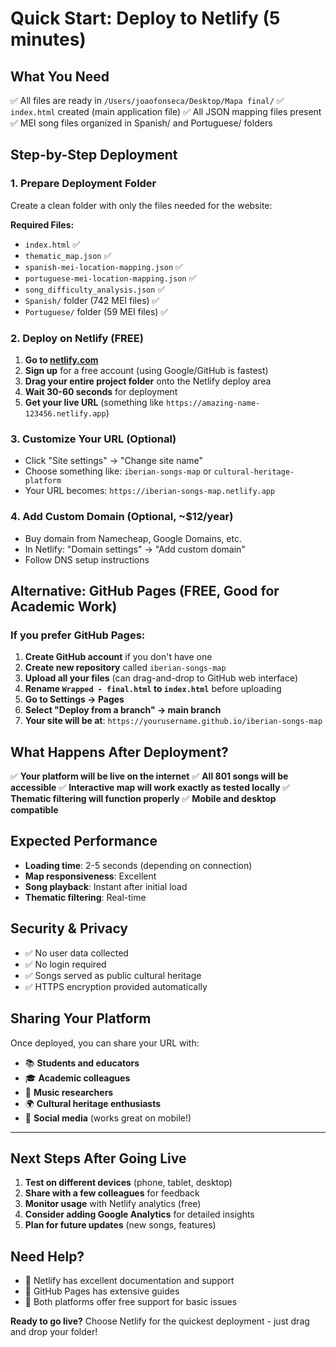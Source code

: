 # Quick Start: Deploy to Netlify (5 minutes)

## What You Need
✅ All files are ready in `/Users/joaofonseca/Desktop/Mapa final/`
✅ `index.html` created (main application file)
✅ All JSON mapping files present
✅ MEI song files organized in Spanish/ and Portuguese/ folders

## Step-by-Step Deployment

### 1. Prepare Deployment Folder
Create a clean folder with only the files needed for the website:

**Required Files:**
- `index.html` ✅
- `thematic_map.json` ✅
- `spanish-mei-location-mapping.json` ✅ 
- `portuguese-mei-location-mapping.json` ✅
- `song_difficulty_analysis.json` ✅
- `Spanish/` folder (742 MEI files) ✅
- `Portuguese/` folder (59 MEI files) ✅

### 2. Deploy on Netlify (FREE)

1. **Go to [netlify.com](https://netlify.com)**
2. **Sign up** for a free account (using Google/GitHub is fastest)
3. **Drag your entire project folder** onto the Netlify deploy area
4. **Wait 30-60 seconds** for deployment
5. **Get your live URL** (something like `https://amazing-name-123456.netlify.app`)

### 3. Customize Your URL (Optional)
- Click "Site settings" → "Change site name"
- Choose something like: `iberian-songs-map` or `cultural-heritage-platform`
- Your URL becomes: `https://iberian-songs-map.netlify.app`

### 4. Add Custom Domain (Optional, ~$12/year)
- Buy domain from Namecheap, Google Domains, etc.
- In Netlify: "Domain settings" → "Add custom domain"
- Follow DNS setup instructions

## Alternative: GitHub Pages (FREE, Good for Academic Work)

### If you prefer GitHub Pages:

1. **Create GitHub account** if you don't have one
2. **Create new repository** called `iberian-songs-map`
3. **Upload all your files** (can drag-and-drop to GitHub web interface)
4. **Rename `Wrapped - final.html` to `index.html`** before uploading
5. **Go to Settings → Pages**
6. **Select "Deploy from a branch" → main branch**
7. **Your site will be at**: `https://yourusername.github.io/iberian-songs-map`

## What Happens After Deployment?

✅ **Your platform will be live on the internet**
✅ **All 801 songs will be accessible**
✅ **Interactive map will work exactly as tested locally**
✅ **Thematic filtering will function properly**
✅ **Mobile and desktop compatible**

## Expected Performance
- **Loading time**: 2-5 seconds (depending on connection)
- **Map responsiveness**: Excellent
- **Song playback**: Instant after initial load
- **Thematic filtering**: Real-time

## Security & Privacy
- ✅ No user data collected
- ✅ No login required
- ✅ Songs served as public cultural heritage
- ✅ HTTPS encryption provided automatically

## Sharing Your Platform

Once deployed, you can share your URL with:
- 📚 **Students and educators**
- 🎓 **Academic colleagues**
- 🎵 **Music researchers**
- 🌍 **Cultural heritage enthusiasts**
- 📱 **Social media** (works great on mobile!)

---

## Next Steps After Going Live

1. **Test on different devices** (phone, tablet, desktop)
2. **Share with a few colleagues** for feedback
3. **Monitor usage** with Netlify analytics (free)
4. **Consider adding Google Analytics** for detailed insights
5. **Plan for future updates** (new songs, features)

## Need Help?
- 💬 Netlify has excellent documentation and support
- 🐙 GitHub Pages has extensive guides
- 📧 Both platforms offer free support for basic issues

**Ready to go live?** Choose Netlify for the quickest deployment - just drag and drop your folder!
